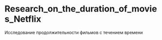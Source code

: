 # Research_on_the_duration_of_movies_Netflix
Исследование продолжительности фильмов с течением времени
